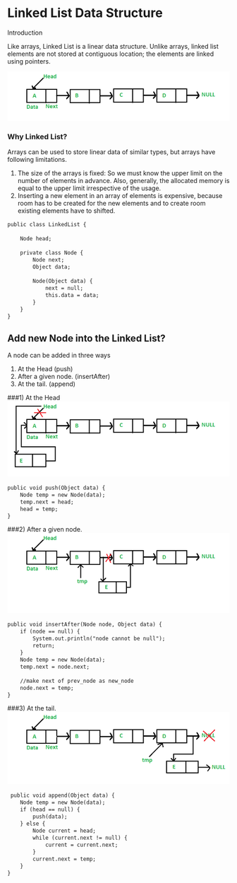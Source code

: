 # Linked List Data Structure
Introduction

Like arrays, Linked List is a linear data structure. Unlike arrays, linked list elements are not stored at contiguous location; the elements are linked using pointers.

![alt text](Linkedlist.png)


### Why Linked List?
Arrays can be used to store linear data of similar types, but arrays have following limitations.
1) The size of the arrays is fixed: So we must know the upper limit on the number of elements in advance. Also, generally, the allocated memory is equal to the upper limit irrespective of the usage.
2) Inserting a new element in an array of elements is expensive, because room has to be created for the new elements and to create room existing elements have to shifted.

````
public class LinkedList {

    Node head;

    private class Node {
        Node next;
        Object data;

        Node(Object data) {
            next = null;
            this.data = data;
        }
    }
}

````

## Add new Node into the Linked List?
A node can be added in three ways
1) At the Head (push)
2) After a given node. (insertAfter)
3) At the tail. (append)

###1) At the Head
![alt text](LinkedlistInsertAtHead.png)

````
public void push(Object data) {
    Node temp = new Node(data);
    temp.next = head;
    head = temp;
}

````
###2) After a given node.
![alt text](LinkedlistInsertAfter.png)

````
public void insertAfter(Node node, Object data) {
    if (node == null) {
        System.out.println("node cannot be null");
        return;
    }
    Node temp = new Node(data);
    temp.next = node.next;

    //make next of prev_node as new_node
    node.next = temp;
}

````
###3) At the tail.
![alt text](LinkedlistInsertAtTail.png)

````
 public void append(Object data) {
    Node temp = new Node(data);
    if (head == null) {
        push(data);
    } else {
        Node current = head;
        while (current.next != null) {
            current = current.next;
        }
        current.next = temp;
    }
}

````